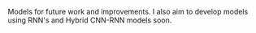 Models for future work and improvements. I also aim to develop models using RNN's and Hybrid CNN-RNN models soon.
